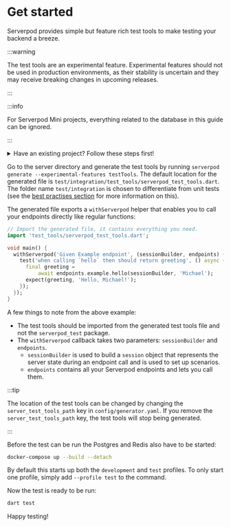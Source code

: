 # Get started

Serverpod provides simple but feature rich test tools to make testing your backend a breeze.

:::warning

The test tools are an experimental feature. Experimental features should not be used in production environments, as their stability is uncertain and they may receive breaking changes in upcoming releases.

:::

:::info

For Serverpod Mini projects, everything related to the database in this guide can be ignored.

:::

<details>
<summary> Have an existing project? Follow these steps first!</summary>
<p>
For existing non-Mini projects, a few extra things need to be done:
1. Add the `server_test_tools_path` key to `config/generator.yaml`. Without this key, the test tools file is not generated. The default location for the generated file is `test/integration/test_tools/serverpod_test_tools.dart`, but this can be set to any path (though should be outside of `lib` as per Dart's test conventions).

2. New projects now come with a test profile in `docker-compose.yaml`. This is not strictly mandatory, but is recommended to ensure that the testing state is never polluted. Add the snippet below to the `docker-compose.yaml` file in the server directory:

```yaml
# Test services
postgres_test:
  image: postgres:16.3
  ports:
    - '9090:5432'
  environment:
    POSTGRES_USER: postgres_test
    POSTGRES_DB: projectname_test
    POSTGRES_PASSWORD: "<insert database test password>"
  volumes:
    - projectname_data:/var/lib/postgresql/data
  profiles:
    - '' # Default profile
    - test
redis_test:
  image: redis:6.2.6
  ports:
    - '9091:6379'
  command: redis-server --requirepass "<insert redis test password>"
  environment:
    - REDIS_REPLICATION_MODE=master
  profiles:
    - '' # Default profile
    - test
```

<details>
<summary>Or copy the complete file here.</summary>
<p>

```yaml
services:
  # Development services
  postgres:
    image: postgres:16.3
    ports:
      - '8090:5432'
    environment:
      POSTGRES_USER: postgres
      POSTGRES_DB: projectname
      POSTGRES_PASSWORD: "<insert database development password>"
    volumes:
      - projectname_data:/var/lib/postgresql/data
    profiles:
      - '' # Default profile
      - dev
  redis:
    image: redis:6.2.6
    ports:
      - '8091:6379'
    command: redis-server --requirepass "<insert redis development password>"
    environment:
      - REDIS_REPLICATION_MODE=master
    profiles:
      - '' # Default profile
      - dev

  # Test services
  postgres_test:
    image: postgres:16.3
    ports:
      - '9090:5432'
    environment:
      POSTGRES_USER: postgres_test
      POSTGRES_DB: projectname_test
      POSTGRES_PASSWORD: "<insert database test password>"
    volumes:
      - projectname_data:/var/lib/postgresql/data
    profiles:
      - '' # Default profile
      - test
  redis_test:
    image: redis:6.2.6
    ports:
      - '9091:6379'
    command: redis-server --requirepass "<insert redis test password>"
    environment:
      - REDIS_REPLICATION_MODE=master
    profiles:
      - '' # Default profile
      - test

volumes:
  projectname_data:
```

</p>
</details>
3. Create a `test.yaml` file and add it to the `config` directory:

```yaml
# This is the configuration file for your local test environment. All ports are set to zero in this file which makes the server find the next available port. This is needed to enable running tests concurrently.
# need to add the name of the database you are connecting to and the user name.
# The password for the database is stored in the config/passwords.yaml.


# Configuration for the main API test server.
apiServer:
  port: 0
  publicHost: localhost
  publicPort: 0
  publicScheme: http

# Configuration for the Insights test server.
insightsServer:
  port: 0
  publicHost: localhost
  publicPort: 0
  publicScheme: http

# Configuration for the web test server.
webServer:
  port: 0
  publicHost: localhost
  publicPort: 0
  publicScheme: http

# This is the database setup for your test server.
database:
  host: localhost
  port: 9090
  name: projectname_test
  user: postgres

# This is the setup for your Redis test instance.
redis:
  enabled: false
  host: localhost
  port: 9091
```

4. Add this entry to `config/passwords.yaml`

```yaml
test:
  database: '<insert database test password>'
  redis: '<insert redis test password>'
```

5. Add a `dart_test.yaml` file to the `server` directory (next to `pubspec.yaml`) with the following contents:

```yaml
tags:
  integration: {}

```

That's it, the project setup should be ready to start using the test tools!
</p>
</details>

Go to the server directory and generate the test tools by running `serverpod generate --experimental-features testTools`. The default location for the generated file is `test/integration/test_tools/serverpod_test_tools.dart`. The folder name `test/integration` is chosen to differentiate from unit tests (see the [best practises section](best-practises#unit-and-integration-tests) for more information on this).

The generated file exports a `withServerpod` helper that enables you to call your endpoints directly like regular functions:

```dart
// Import the generated file, it contains everything you need.
import 'test_tools/serverpod_test_tools.dart';

void main() {
  withServerpod('Given Example endpoint', (sessionBuilder, endpoints) {
    test('when calling `hello` then should return greeting', () async {
      final greeting =
          await endpoints.example.hello(sessionBuilder, 'Michael');
      expect(greeting, 'Hello, Michael!');
    });
  });
}
```

A few things to note from the above example:

- The test tools should be imported from the generated test tools file and not the `serverpod_test` package.
- The `withServerpod` callback takes two parameters: `sessionBuilder` and `endpoints`.
  - `sessionBuilder` is used to build a `session` object that represents the server state during an endpoint call and is used to set up scenarios.
  - `endpoints` contains all your Serverpod endpoints and lets you call them.

:::tip

The location of the test tools can be changed by changing the  `server_test_tools_path` key in `config/generator.yaml`. If you remove the `server_test_tools_path` key, the test tools will stop being generated.

:::

Before the test can be run the Postgres and Redis also have to be started:

```bash
docker-compose up --build --detach
```

By default this starts up both the `development` and `test` profiles. To only start one profile, simply add `--profile test` to the command.

Now the test is ready to be run:

```bash
dart test
```

Happy testing!
